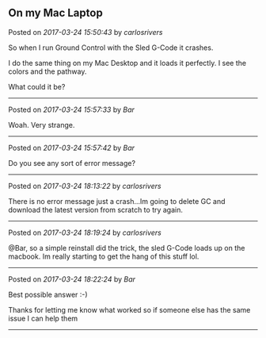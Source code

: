 ## On my Mac Laptop
Posted on *2017-03-24 15:50:43* by *carlosrivers*

So when I run Ground Control with the Sled G-Code it crashes.

I do the same thing on my Mac Desktop and it loads it perfectly. I see the colors and the pathway.

What could it be?

---

Posted on *2017-03-24 15:57:33* by *Bar*

Woah. Very strange.

---

Posted on *2017-03-24 15:57:42* by *Bar*

Do you see any sort of error message?

---

Posted on *2017-03-24 18:13:22* by *carlosrivers*

There is no error message just a crash...Im going to delete GC and download the latest version from scratch to try again.

---

Posted on *2017-03-24 18:19:24* by *carlosrivers*

@Bar, so a simple reinstall did the trick, the sled G-Code loads up on the macbook. Im really starting to get the hang of this stuff lol.

---

Posted on *2017-03-24 18:22:24* by *Bar*

Best possible answer :-)

Thanks for letting me know what worked so if someone else has the same issue I can help them

---

